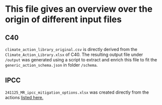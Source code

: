 # This file gives an overview over the origin of different input files

## C40

`climate_action_library_original.csv` is directly derived from the `Climate_Action_Library.xlsx` of C40.
The resulting output file under `/output` was generated using a script to extract and enrich this file to fit the `generic_action_schema.json` in folder `/schema`.

## IPCC

`241125_MR_ipcc_mitigation_options.xlsx` was created directly from the actions [listed here.](https://www.transitionelements.org/2-ipcc-mitigation-options/`)
